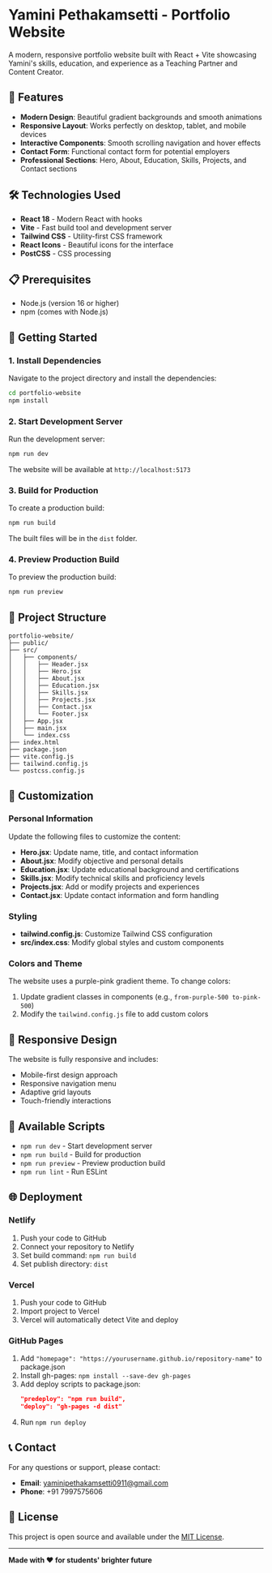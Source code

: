 # Yamini Pethakamsetti - Portfolio Website

A modern, responsive portfolio website built with React + Vite showcasing Yamini's skills, education, and experience as a Teaching Partner and Content Creator.

## 🚀 Features

- **Modern Design**: Beautiful gradient backgrounds and smooth animations
- **Responsive Layout**: Works perfectly on desktop, tablet, and mobile devices
- **Interactive Components**: Smooth scrolling navigation and hover effects
- **Contact Form**: Functional contact form for potential employers
- **Professional Sections**: Hero, About, Education, Skills, Projects, and Contact sections

## 🛠️ Technologies Used

- **React 18** - Modern React with hooks
- **Vite** - Fast build tool and development server
- **Tailwind CSS** - Utility-first CSS framework
- **React Icons** - Beautiful icons for the interface
- **PostCSS** - CSS processing

## 📋 Prerequisites

- Node.js (version 16 or higher)
- npm (comes with Node.js)

## 🚀 Getting Started

### 1. Install Dependencies

Navigate to the project directory and install the dependencies:

```bash
cd portfolio-website
npm install
```

### 2. Start Development Server

Run the development server:

```bash
npm run dev
```

The website will be available at `http://localhost:5173`

### 3. Build for Production

To create a production build:

```bash
npm run build
```

The built files will be in the `dist` folder.

### 4. Preview Production Build

To preview the production build:

```bash
npm run preview
```

## 📁 Project Structure

```
portfolio-website/
├── public/
├── src/
│   ├── components/
│   │   ├── Header.jsx
│   │   ├── Hero.jsx
│   │   ├── About.jsx
│   │   ├── Education.jsx
│   │   ├── Skills.jsx
│   │   ├── Projects.jsx
│   │   ├── Contact.jsx
│   │   └── Footer.jsx
│   ├── App.jsx
│   ├── main.jsx
│   └── index.css
├── index.html
├── package.json
├── vite.config.js
├── tailwind.config.js
└── postcss.config.js
```

## 🎨 Customization

### Personal Information
Update the following files to customize the content:

- **Hero.jsx**: Update name, title, and contact information
- **About.jsx**: Modify objective and personal details
- **Education.jsx**: Update educational background and certifications
- **Skills.jsx**: Modify technical skills and proficiency levels
- **Projects.jsx**: Add or modify projects and experiences
- **Contact.jsx**: Update contact information and form handling

### Styling
- **tailwind.config.js**: Customize Tailwind CSS configuration
- **src/index.css**: Modify global styles and custom components

### Colors and Theme
The website uses a purple-pink gradient theme. To change colors:
1. Update gradient classes in components (e.g., `from-purple-500 to-pink-500`)
2. Modify the `tailwind.config.js` file to add custom colors

## 📱 Responsive Design

The website is fully responsive and includes:
- Mobile-first design approach
- Responsive navigation menu
- Adaptive grid layouts
- Touch-friendly interactions

## 🔧 Available Scripts

- `npm run dev` - Start development server
- `npm run build` - Build for production
- `npm run preview` - Preview production build
- `npm run lint` - Run ESLint

## 🌐 Deployment

### Netlify
1. Push your code to GitHub
2. Connect your repository to Netlify
3. Set build command: `npm run build`
4. Set publish directory: `dist`

### Vercel
1. Push your code to GitHub
2. Import project to Vercel
3. Vercel will automatically detect Vite and deploy

### GitHub Pages
1. Add `"homepage": "https://yourusername.github.io/repository-name"` to package.json
2. Install gh-pages: `npm install --save-dev gh-pages`
3. Add deploy scripts to package.json:
   ```json
   "predeploy": "npm run build",
   "deploy": "gh-pages -d dist"
   ```
4. Run `npm run deploy`

## 📞 Contact

For any questions or support, please contact:
- **Email**: yaminipethakamsetti0911@gmail.com
- **Phone**: +91 7997575606

## 📄 License

This project is open source and available under the [MIT License](LICENSE).

---

**Made with ❤️ for students' brighter future**

